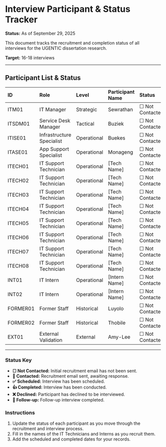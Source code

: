 # Interview Participant & Status Tracker

**Status:** As of September 29, 2025

This document tracks the recruitment and completion status of all interviews for the UGENTIC dissertation research.

**Target:** 16-18 interviews

---

## Participant List & Status

| **ID** | **Role** | **Level** | **Participant Name** | **Status** | **Date Scheduled** | **Date Completed** | **Follow-up?** |
| :--- | :--- | :--- | :--- | :--- | :--- | :--- | :--- |
| ITM01 | IT Manager | Strategic | Sewrathan | ☐ Not Contacted | | | ☐ Yes |
| ITSDM01 | Service Desk Manager | Tactical | Buziek | ☐ Not Contacted | | | ☐ Yes |
| ITISE01 | Infrastructure Specialist | Operational | Buekes | ☐ Not Contacted | | | ☐ Yes |
| ITASE01 | App Support Specialist | Operational | Monageng | ☐ Not Contacted | | | ☐ Yes |
| ITECH01 | IT Support Technician | Operational | [Tech Name] | ☐ Not Contacted | | | ☐ Yes |
| ITECH02 | IT Support Technician | Operational | [Tech Name] | ☐ Not Contacted | | | ☐ Yes |
| ITECH03 | IT Support Technician | Operational | [Tech Name] | ☐ Not Contacted | | | ☐ Yes |
| ITECH04 | IT Support Technician | Operational | [Tech Name] | ☐ Not Contacted | | | ☐ Yes |
| ITECH05 | IT Support Technician | Operational | [Tech Name] | ☐ Not Contacted | | | ☐ Yes |
| ITECH06 | IT Support Technician | Operational | [Tech Name] | ☐ Not Contacted | | | ☐ Yes |
| ITECH07 | IT Support Technician | Operational | [Tech Name] | ☐ Not Contacted | | | ☐ No |
| ITECH08 | IT Support Technician | Operational | [Tech Name] | ☐ Not Contacted | | | ☐ No |
| INT01 | IT Intern | Operational | [Intern Name] | ☐ Not Contacted | | | ☐ No |
| INT02 | IT Intern | Operational | [Intern Name] | ☐ Not Contacted | | | ☐ No |
| FORMER01 | Former Staff | Historical | Luyolo | ☐ Not Contacted | | | ☐ No |
| FORMER02 | Former Staff | Historical | Thobile | ☐ Not Contacted | | | ☐ No |
| EXT01 | External Validation | External | Amy-Lee | ☐ Not Contacted | | | ☐ No |

---

### Status Key

- **☐ Not Contacted:** Initial recruitment email has not been sent.
- **📧 Contacted:** Recruitment email sent, awaiting response.
- **✅ Scheduled:** Interview has been scheduled.
- **👍 Completed:** Interview has been conducted.
- **❌ Declined:** Participant has declined to be interviewed.
- **🔄 Follow-up:** Follow-up interview completed.

### Instructions

1.  Update the status of each participant as you move through the recruitment and interview process.
2.  Fill in the names of the IT Technicians and Interns as you recruit them.
3.  Add the scheduled and completed dates for your records.